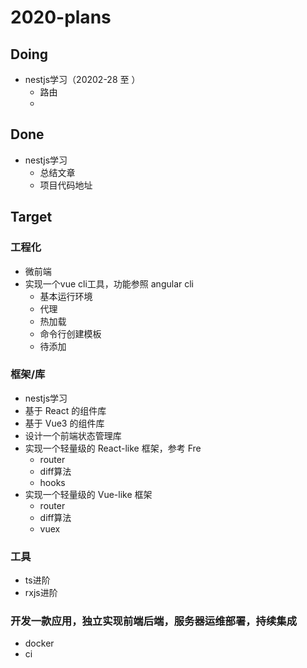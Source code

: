 # 2020-plans

## Doing
- nestjs学习（20202-28 至 ）
  - 路由
  - 

## Done
- nestjs学习
  - 总结文章
  - 项目代码地址 

## Target

### 工程化
- 微前端
- 实现一个vue cli工具，功能参照 angular cli
  - 基本运行环境
  - 代理
  - 热加载
  - 命令行创建模板
  - 待添加

### 框架/库
- nestjs学习
- 基于 React 的组件库
- 基于 Vue3 的组件库
- 设计一个前端状态管理库
- 实现一个轻量级的 React-like 框架，参考 Fre
  - router
  - diff算法
  - hooks
- 实现一个轻量级的 Vue-like 框架
  - router
  - diff算法
  - vuex

### 工具
- ts进阶
- rxjs进阶

### 开发一款应用，独立实现前端后端，服务器运维部署，持续集成
  - docker
  - ci